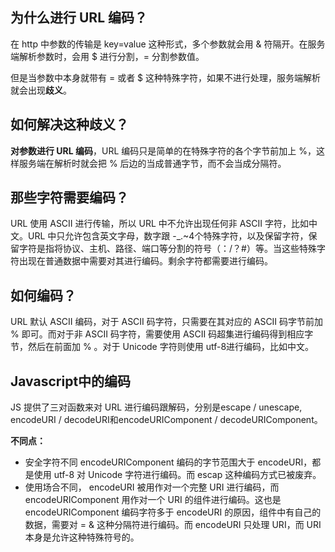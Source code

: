 ## 为什么进行 URL 编码？
在 http 中参数的传输是 key=value 这种形式，多个参数就会用 & 符隔开。在服务端解析参数时，会用 $ 进行分割，= 分割参数值。

但是当参数中本身就带有 = 或者 $ 这种特殊字符，如果不进行处理，服务端解析就会出现**歧义**。

## 如何解决这种歧义？
**对参数进行 URL 编码**，URL 编码只是简单的在特殊字符的各个字节前加上 %，这样服务端在解析时就会把 % 后边的当成普通字节，而不会当成分隔符。

## 那些字符需要编码？
URL 使用 ASCII 进行传输，所以 URL 中不允许出现任何非 ASCII 字符，比如中文。URL 中只允许包含英文字母，数字跟 -_.~4个特殊字符，以及保留字符，保留字符是指将协议、主机、路径、端口等分割的符号（：/？#）等。当这些特殊字符出现在普通数据中需要对其进行编码。剩余字符都需要进行编码。

## 如何编码？
URL 默认 ASCII 编码，对于 ASCII 码字符，只需要在其对应的 ASCII 码字节前加 % 即可。而对于非 ASCII 码字符，需要使用 ASCII 码超集进行编码得到相应字节，然后在前面加 % 。对于 Unicode 字符则使用 utf-8进行编码，比如中文。

## Javascript中的编码
JS 提供了三对函数来对 URL 进行编码跟解码，分别是escape / unescape, encodeURI / decodeURI和encodeURIComponent / decodeURIComponent。

**不同点：**
- 安全字符不同 encodeURIComponent 编码的字节范围大于 encodeURI，都是使用 utf-8 对 Unicode 字符进行编码。而 escap 这种编码方式已被废弃。
- 使用场合不同， encodeURI 被用作对一个完整 URI 进行编码，而 encodeURIComponent 用作对一个 URI 的组件进行编码。这也是 encodeURIComponent 编码字符多于 encodeURI 的原因，组件中有自己的数据，需要对 = & 这种分隔符进行编码。而 encodeURI 只处理 URI，而 URI 本身是允许这种特殊符号的。
